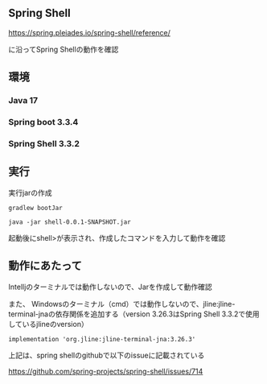 ## Spring Shell

https://spring.pleiades.io/spring-shell/reference/

に沿ってSpring Shellの動作を確認


## 環境 
### Java 17
### Spring boot 3.3.4
### Spring Shell 3.3.2

## 実行

実行jarの作成
```
gradlew bootJar
```

```
java -jar shell-0.0.1-SNAPSHOT.jar
```

起動後にshell>が表示され、作成したコマンドを入力して動作を確認

## 動作にあたって

Intelljのターミナルでは動作しないので、Jarを作成して動作確認

また、
Windowsのターミナル（cmd）では動作しないので、jline:jline-terminal-jnaの依存関係を追加する（version 3.26.3はSpring Shell 3.3.2で使用しているjlineのversion）
   ```
   implementation 'org.jline:jline-terminal-jna:3.26.3'
   ```

上記は、spring shellのgithubで以下のissueに記載されている

https://github.com/spring-projects/spring-shell/issues/714

